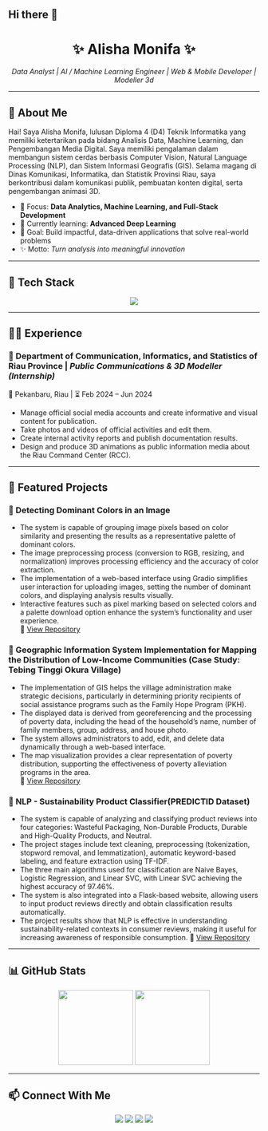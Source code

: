 ## Hi there 👋

<h1 align="center">✨ Alisha Monifa ✨</h1>
<p align="center">
  <em>Data Analyst | AI / Machine Learning Engineer | Web & Mobile Developer | Modeller 3d</em>
</p>

---

## 🌸 About Me
Hai! Saya Alisha Monifa, lulusan Diploma 4 (D4) Teknik Informatika yang memiliki ketertarikan pada bidang Analisis Data, Machine Learning, dan Pengembangan Media Digital. Saya memiliki pengalaman dalam membangun sistem cerdas berbasis Computer Vision, Natural Language Processing (NLP), dan Sistem Informasi Geografis (GIS). Selama magang di Dinas Komunikasi, Informatika, dan Statistik Provinsi Riau, saya berkontribusi dalam komunikasi publik, pembuatan konten digital, serta pengembangan animasi 3D. 

- 🔬 Focus: **Data Analytics, Machine Learning, and Full-Stack Development**  
- 🌱 Currently learning: **Advanced Deep Learning**  
- 🎯 Goal: Build impactful, data-driven applications that solve real-world problems  
- ✨ Motto: *Turn analysis into meaningful innovation*  

---

## 🚀 Tech Stack
<p align="center">
  <img src="https://skillicons.dev/icons?i=python,tensorflow,pytorch,js,react,php,nodejs,mysql,git,github,figma,java,c#,unity,blender" />
</p>

---
## 🧑‍💻 Experience

### 🌊 Department of Communication, Informatics, and Statistics of Riau Province | *Public Communications & 3D Modeller (Internship)*  
📍 Pekanbaru, Riau | ⏳ Feb 2024 – Jun 2024  

- Manage official social media accounts and create informative and visual content for publication.
- Take photos and videos of official activities and edit them.
- Create internal activity reports and publish documentation results.
- Design and produce 3D animations as public information media about the Riau Command Center (RCC). 

---

## 📌 Featured Projects

### 🎨 Detecting Dominant Colors in an Image  
- The system is capable of grouping image pixels based on color similarity and presenting the results as a representative palette of dominant colors.
- The image preprocessing process (conversion to RGB, resizing, and normalization) improves processing efficiency and the accuracy of color extraction.
- The implementation of a web-based interface using Gradio simplifies user interaction for uploading images, setting the number of dominant colors, and displaying analysis results visually.
- Interactive features such as pixel marking based on selected colors and a palette download option enhance the system’s functionality and user experience.   
🔗 [View Repository](https://github.com/monmon831/Computer-Vision)  

### 🔷 Geographic Information System Implementation for Mapping the Distribution of Low-Income Communities (Case Study: Tebing Tinggi Okura Village)  
- The implementation of GIS helps the village administration make strategic decisions, particularly in determining priority recipients of social assistance programs such as the Family Hope Program (PKH).
- The displayed data is derived from georeferencing and the processing of poverty data, including the head of the household’s name, number of family members, group, address, and house photo.
- The system allows administrators to add, edit, and delete data dynamically through a web-based interface.
- The map visualization provides a clear representation of poverty distribution, supporting the effectiveness of poverty alleviation programs in the area.  
🔗 [View Repository](https://github.com/monmon831/GISPersebaranMasyarakatMiskin)

### 🤖 NLP - Sustainability Product Classifier(PREDICTID Dataset)  
- The system is capable of analyzing and classifying product reviews into four categories: Wasteful Packaging, Non-Durable Products, Durable and High-Quality Products, and Neutral.
- The project stages include text cleaning, preprocessing (tokenization, stopword removal, and lemmatization), automatic keyword-based labeling, and feature extraction using TF-IDF.
- The three main algorithms used for classification are Naive Bayes, Logistic Regression, and Linear SVC, with Linear SVC achieving the highest accuracy of 97.46%.
- The system is also integrated into a Flask-based website, allowing users to input product reviews directly and obtain classification results automatically.
- The project results show that NLP is effective in understanding sustainability-related contexts in consumer reviews, making it useful for increasing awareness of responsible consumption. 
🔗 [View Repository](https://github.com/monmon831/NLP-SustainabilityProductClassifier)  

---

## 📊 GitHub Stats
<p align="center">
  <img src="https://github-readme-stats.vercel.app/api?username=ulfa03&show_icons=true&theme=tokyonight" height="150" />
  <img src="https://github-readme-stats.vercel.app/api/top-langs/?username=ulfa03&layout=compact&theme=tokyonight" height="150" />
</p>

---

## 📫 Connect With Me
<p align="center">
  <a href="https://github.com/monmon831"><img src="https://img.shields.io/badge/Portfolio-ff69b4?style=for-the-badge&logo=vercel&logoColor=white"/></a>
  <a href="https://www.linkedin.com/in/alisha-monifa"><img src="https://img.shields.io/badge/LinkedIn-0a66c2?style=for-the-badge&logo=linkedin&logoColor=white"/></a>
  <a href="mailto:alishamonifa3@gmail.com"><img src="https://img.shields.io/badge/Email-ea4335?style=for-the-badge&logo=gmail&logoColor=white"/></a>
  <a href="https://github.com/monmon831"><img src="https://img.shields.io/badge/GitHub-333?style=for-the-badge&logo=github&logoColor=white"/></a>
</p>


